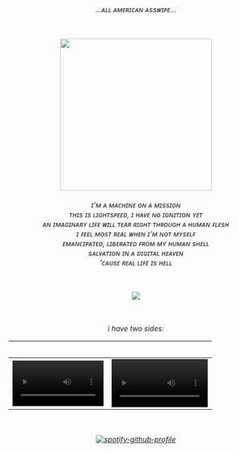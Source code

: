 <h6 align="center">
<em> ...ᴀʟʟ ᴀᴍᴇʀɪᴄᴀɴ ᴀssᴡɪᴘᴇ... </br>
<p align="center">
<br><br>
  <img width="300" src="https://media1.tenor.com/m/6WzBuuYVHvIAAAAd/postal1-loading-screen.gif">
</p>
<h6 align="center">
  
<em> ɪ'ᴍ ᴀ ᴍᴀᴄʜɪɴᴇ ᴏɴ ᴀ ᴍɪssɪᴏɴ </br>
ᴛʜɪs ɪs ʟɪɢʜᴛsᴘᴇᴇᴅ, ɪ ʜᴀᴠᴇ ɴᴏ ɪɢɴɪᴛɪᴏɴ ʏᴇᴛ</br>
ᴀɴ ɪᴍᴀɢɪɴᴀʀʏ ʟɪꜰᴇ ᴡɪʟʟ ᴛᴇᴀʀ ʀɪɢʜᴛ ᴛʜʀᴏᴜɢʜ ᴀ ʜᴜᴍᴀɴ ꜰʟᴇsʜ</br>
ɪ ꜰᴇᴇʟ ᴍᴏsᴛ ʀᴇᴀʟ ᴡʜᴇɴ ɪ'ᴍ ɴᴏᴛ ᴍʏsᴇʟꜰ</br>
ᴇᴍᴀɴᴄɪᴘᴀᴛᴇᴅ, ʟɪʙᴇʀᴀᴛᴇᴅ ꜰʀᴏᴍ ᴍʏ ʜᴜᴍᴀɴ sʜᴇʟʟ</br>
sᴀʟᴠᴀᴛɪᴏɴ ɪɴ ᴀ ᴅɪɢɪᴛᴀʟ ʜᴇᴀᴠᴇɴ</br>
'ᴄᴀᴜsᴇ ʀᴇᴀʟ ʟɪꜰᴇ ɪs ʜᴇʟʟ <br>

  ㅤ
  ㅤ
  
![](https://komarev.com/ghpvc/?username=lolicore-enigma&color=fd2704&style=flat-square&label=ㅤ) 
<br>
<br>
<br> 
<p align="center">
  <em> i have two sides:
  </em>
</p>

ㅤ | ㅤ
:-: | :-:
<video src='https://github.com/user-attachments/assets/66ae65d5-8d3e-48c7-b005-af6b54b8299a' width=180/> | <video src='https://github.com/user-attachments/assets/3955058e-e133-49fd-b2fd-0262ea34e939' width=190/>

</p>
ㅤ
ㅤ
ㅤ

[![spotify-github-profile](https://spotify-github-profile.kittinanx.com/api/view?uid=u0u4aguznmg71vt7b17xnp0vc&cover_image=false&theme=default&show_offline=false&background_color=121212&interchange=true&bar_color_cover=true&bar_color=800000)](https://spotify-github-profile.kittinanx.com/api/view?uid=u0u4aguznmg71vt7b17xnp0vc&redirect=true)













